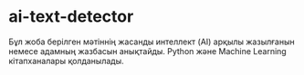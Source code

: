 # ai-text-detector
Бұл жоба берілген мәтіннің жасанды интеллект (AI) арқылы жазылғанын немесе адамның жазбасын анықтайды.   Python және Machine Learning кітапханалары қолданылады.
